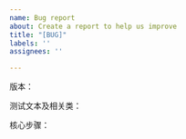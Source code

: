 ```yaml
---
name: Bug report
about: Create a report to help us improve
title: "[BUG]"
labels: ''
assignees: ''

---
```


版本：

测试文本及相关类：

核心步骤：
